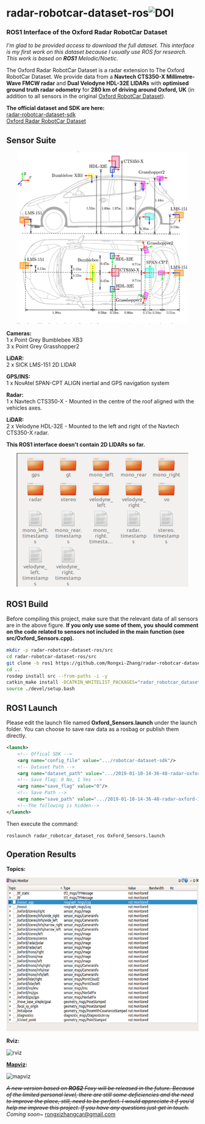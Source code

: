 # radar-robotcar-dataset-ros![DOI](https://zenodo.org/badge/DOI/10.5281/zenodo.6523322.svg)
### ROS1 Interface of the Oxford Radar RobotCar Dataset

*I'm glad to be provided access to download the full dataset. This interface is my first work on this dataset because I usually use ROS for research. This work is based on **ROS1** Melodic/Noetic.*

The Oxford Radar RobotCar Dataset is a radar extension to The Oxford RobotCar Dataset. We provide data from a **Navtech CTS350-X Millimetre-Wave FMCW radar** and **Dual Velodyne HDL-32E LIDARs** with **optimised ground truth radar odometry** for **280 km of driving around Oxford, UK** (in addition to all sensors in the original [Oxford RobotCar Dataset](https://robotcar-dataset.robots.ox.ac.uk/)).  

**The official dataset and SDK are here:**  
[radar-robotcar-dataset-sdk](https://github.com/oxford-robotics-institute/radar-robotcar-dataset-sdk)  
[Oxford Radar RobotCar Dataset](https://oxford-robotics-institute.github.io/radar-robotcar-dataset/)

## Sensor Suite
<div align=center>
<img src = pictures/radar-robotcar.png width="450" height="450" />
</div>

**Cameras:**  
1 x Point Grey Bumblebee XB3  
3 x Point Grey Grasshopper2  

**LiDAR:**  
2 x SICK LMS-151 2D LIDAR  

**GPS/INS:**  
1 x NovAtel SPAN-CPT ALIGN inertial and GPS navigation system  

**Radar:**  
1 x Navtech CTS350-X - Mounted in the centre of the roof aligned with the vehicles axes.  

**LiDAR:**  
2 x Velodyne HDL-32E - Mounted to the left and right of the Navtech CTS350-X radar.

**This ROS1 interface doesn't contain 2D LIDARs so far.**

<div align=center>
<img src = pictures/dataset-directory.png width="450" height="350" />
</div>

## ROS1 Build

Before compiling this project, make sure that the relevant data of all sensors are in the above figure. **If you only use some of them, you should comment on the code related to sensors not included in the main function (see src/Oxford_Sensors.cpp).** 

```bash
mkdir -p radar-robotcar-dataset-ros/src
cd radar-robotcar-dataset-ros/src
git clone -b ros1 https://github.com/Rongxi-Zhang/radar-robotcar-dataset-ros.git
cd ..
rosdep install src --from-paths -i -y
catkin_make install -DCATKIN_WHITELIST_PACKAGES="radar_robotcar_dataset_ros"
source ./devel/setup.bash
```

## ROS1 Launch

Please edit the launch file named **Oxford_Sensors.launch** under the launch folder. You can choose to save raw data as a rosbag or publish them directly. 

```xml
<launch>
    <!-- Offical SDK -->
    <arg name="config_file" value=".../robotcar-dataset-sdk"/>
    <!-- Dataset Path -->
    <arg name="dataset_path" value=".../2019-01-10-14-36-48-radar-oxford-10k-partial"/>
    <!-- Save flag: 0 No, 1 Yes -->
    <arg name="save_flag" value="0"/>
    <!-- Save Path -->
    <arg name="save_path" value=".../2019-01-10-14-36-48-radar-oxford-10k-partial.bag" />
	<!--The following is hidden-->
</launch>
```
Then execute the command: 
```shell
roslaunch radar_robotcar_dataset_ros OxFord_Sensors.launch
```

## Operation Results
**Topics:**

<img src = pictures/robotcar-monitor.png width="720" height="402" />



**Rviz:**

![rviz](pictures/robotcar-rviz.gif)



**[Mapviz](https://github.com/swri-robotics/mapviz):**

![mapviz](pictures/robotcar-mapviz.gif)



~~*A new version based on **ROS2** Foxy will be released in the future. Because of the limited personal level, there are still some deficiencies and the need to improve the place, still, need to be perfect. I would appreciate it if you'd help me improve this project. If you have any questions just get in touch.*~~  
*Coming soon~*
rongxizhangcar@gmail.com

